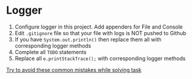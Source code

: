 # Logger

1. Configure logger in this project. Add appenders for File and Console
1. Edit `.gitignore` file so that your file with logs is NOT pushed to Github
1. If you have `System.out.println()` then replace them all with corresponding logger methods
1. Complete all `TODO` statements
1. Replace all `e.printStackTrace();`  with corresponding logger methods

[Try to avoid these common mistakes while solving task](https://mate-academy.github.io/jv-program-common-mistakes/java-core/logger/logger)
